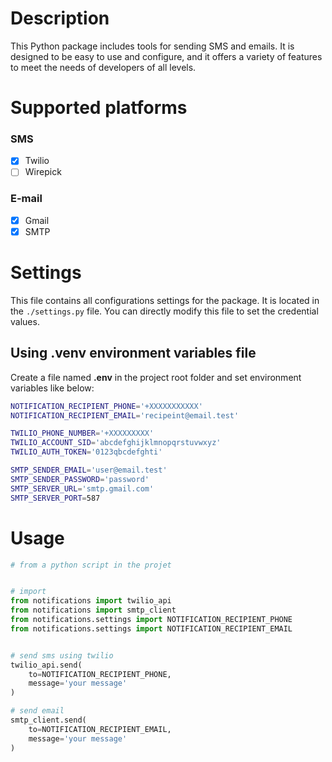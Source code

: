 # Description

This Python package includes tools for sending SMS and emails. It is designed to be easy to use and configure, and it offers a variety of features to meet the needs of developers of all levels.

# Supported platforms 

### SMS

- [x] Twilio
- [ ] Wirepick

### E-mail
- [x] Gmail
- [x] SMTP

# Settings

This file contains all configurations settings for the package. It is located in the ``./settings.py`` file. You can directly modify this file to set the credential values.

## Using .venv environment variables file

Create a file named **.env** in the project root folder and set environment variables like below:

```bash
NOTIFICATION_RECIPIENT_PHONE='+XXXXXXXXXXX'
NOTIFICATION_RECIPIENT_EMAIL='recipeint@email.test'

TWILIO_PHONE_NUMBER='+XXXXXXXXX'
TWILIO_ACCOUNT_SID='abcdefghijklmnopqrstuvwxyz'
TWILIO_AUTH_TOKEN='0123qbcdefghti'

SMTP_SENDER_EMAIL='user@email.test'
SMTP_SENDER_PASSWORD='password'
SMTP_SERVER_URL='smtp.gmail.com'
SMTP_SERVER_PORT=587
```

# Usage

```python
# from a python script in the projet


# import
from notifications import twilio_api
from notifications import smtp_client
from notifications.settings import NOTIFICATION_RECIPIENT_PHONE
from notifications.settings import NOTIFICATION_RECIPIENT_EMAIL


# send sms using twilio
twilio_api.send(
    to=NOTIFICATION_RECIPIENT_PHONE,
    message='your message'
)

# send email
smtp_client.send(
    to=NOTIFICATION_RECIPIENT_EMAIL,
    message='your message'
)

``````







